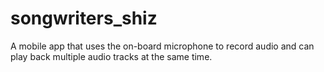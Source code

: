 # songwriters_shiz

A mobile app that uses the on-board microphone to record audio and can play back multiple audio tracks at the same time.

